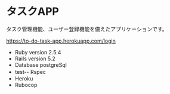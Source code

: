 # タスクAPP
タスク管理機能、ユーザー登録機能を備えたアプリケーションです。

https://to-do-task-app.herokuapp.com/login

* Ruby version 2.5.4
* Rails version 5.2
* Database postgreSql
* test-- Rspec　
* Heroku
* Rubocop

